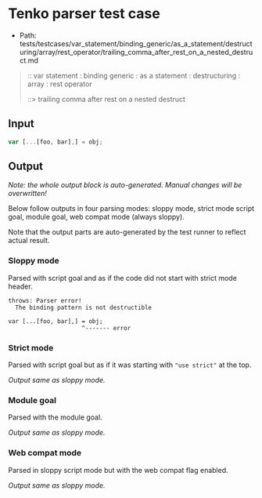 # Tenko parser test case

- Path: tests/testcases/var_statement/binding_generic/as_a_statement/destructuring/array/rest_operator/trailing_comma_after_rest_on_a_nested_destruct.md

> :: var statement : binding generic : as a statement : destructuring : array : rest operator
>
> ::> trailing comma after rest on a nested destruct

## Input

`````js
var [...[foo, bar],] = obj;
`````

## Output

_Note: the whole output block is auto-generated. Manual changes will be overwritten!_

Below follow outputs in four parsing modes: sloppy mode, strict mode script goal, module goal, web compat mode (always sloppy).

Note that the output parts are auto-generated by the test runner to reflect actual result.

### Sloppy mode

Parsed with script goal and as if the code did not start with strict mode header.

`````
throws: Parser error!
  The binding pattern is not destructible

var [...[foo, bar],] = obj;
                     ^------- error
`````

### Strict mode

Parsed with script goal but as if it was starting with `"use strict"` at the top.

_Output same as sloppy mode._

### Module goal

Parsed with the module goal.

_Output same as sloppy mode._

### Web compat mode

Parsed in sloppy script mode but with the web compat flag enabled.

_Output same as sloppy mode._
